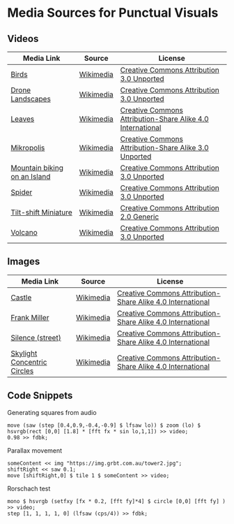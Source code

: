 # Media Sources for Punctual Visuals

## Videos

| Media Link | Source | License |
|------------|--------|---------|
| [Birds](https://upload.wikimedia.org/wikipedia/commons/3/30/Bird_feeder_in_the_mountains_of_Slovakia.webm) | [Wikimedia](https://commons.wikimedia.org/wiki/File:Bird_feeder_in_the_mountains_of_Slovakia.webm) | [Creative Commons Attribution 3.0 Unported](https://creativecommons.org/licenses/by/3.0/deed.en) |
| [Drone Landscapes](https://upload.wikimedia.org/wikipedia/commons/3/3f/Le_grand_voyage.webm) | [Wikimedia](https://commons.wikimedia.org/wiki/File:Le_grand_voyage.webm) | [Creative Commons Attribution 3.0 Unported](https://creativecommons.org/licenses/by/3.0/deed.en) |
| [Leaves](https://upload.wikimedia.org/wikipedia/commons/4/43/Leaves-in-quebec.webm) | [Wikimedia](https://commons.wikimedia.org/wiki/File:Leaves-in-quebec.webm) | [Creative Commons Attribution-Share Alike 4.0 International](https://creativecommons.org/licenses/by-sa/4.0/deed.en) |
| [Mikropolis](https://upload.wikimedia.org/wikipedia/commons/c/ce/Mikropolis_Donostia_-_Tilt_Shift.webm) | [Wikimedia](https://commons.wikimedia.org/wiki/File:Mikropolis_Donostia_-_Tilt_Shift.webm) | [Creative Commons Attribution-Share Alike 3.0 Unported](https://creativecommons.org/licenses/by-sa/3.0/deed.en) |
| [Mountain biking on an Island](https://upload.wikimedia.org/wikipedia/commons/2/20/Enduro_Madeira_Island%2C_GoPro.webm) | [Wikimedia](https://commons.wikimedia.org/wiki/File:Enduro_Madeira_Island,_GoPro.webm) | [Creative Commons Attribution 3.0 Unported](https://creativecommons.org/licenses/by/3.0/deed.en) |
| [Spider](https://upload.wikimedia.org/wikipedia/commons/2/23/Spider_web_building.webm) | [Wikimedia](https://upload.wikimedia.org/wikipedia/commons/2/23/Spider_web_building.webm) | [Creative Commons Attribution 3.0 Unported](https://creativecommons.org/licenses/by/3.0/deed.en) |
| [Tilt-shift Miniature](https://upload.wikimedia.org/wikipedia/commons/8/88/Miniaturized_Port.webm) | [Wikimedia](https://commons.wikimedia.org/wiki/File:Miniaturized_Port.webm) | [Creative Commons Attribution 2.0 Generic](https://creativecommons.org/licenses/by/2.0/deed.en) |
| [Volcano](https://upload.wikimedia.org/wikipedia/commons/9/9f/Hunga_Tonga%E2%80%93Hunga_Ha%27apai_volcanic_eruption_January_14%2C_2022.webm) | [Wikimedia](https://commons.wikimedia.org/wiki/File:Hunga_Tonga%E2%80%93Hunga_Ha%27apai_volcanic_eruption_January_14,_2022.webm) | [Creative Commons Attribution 3.0 Unported](https://creativecommons.org/licenses/by/3.0/deed.en) |

## Images

| Media Link | Source | License |
|------------|--------|---------|
| [Castle](https://upload.wikimedia.org/wikipedia/commons/8/87/Schloss_Marienburg_im_herbstlichen_Abendlicht.jpg) | [Wikimedia](https://commons.wikimedia.org/wiki/File:Schloss_Marienburg_im_herbstlichen_Abendlicht.jpg) | [Creative Commons Attribution-Share Alike 4.0 International](https://creativecommons.org/licenses/by-sa/4.0/deed.en) | 
| [Frank Miller](https://upload.wikimedia.org/wikipedia/commons/7/71/Frank_Miller_-_Lucca_Comics_%26_Games_2016.jpg) | [Wikimedia](https://commons.wikimedia.org/wiki/File:Frank_Miller_-_Lucca_Comics_%26_Games_2016.jpg) | [Creative Commons Attribution-Share Alike 4.0 International](https://creativecommons.org/licenses/by-sa/4.0/deed.en) |
| [Silence (street)](https://upload.wikimedia.org/wikipedia/commons/a/a9/Tilley_Hats_and_Silence.jpg) | [Wikimedia](https://commons.wikimedia.org/wiki/File:Tilley_Hats_and_Silence.jpg) | [Creative Commons Attribution-Share Alike 4.0 International](https://creativecommons.org/licenses/by-sa/4.0/deed.en) |
| [Skylight Concentric Circles](https://upload.wikimedia.org/wikipedia/commons/5/5a/Solomon_R._Guggenheim_Museum_skylight.jpg) | [Wikimedia](https://commons.wikimedia.org/wiki/File:Solomon_R._Guggenheim_Museum_skylight.jpg) | [Creative Commons Attribution-Share Alike 4.0 International](https://creativecommons.org/licenses/by-sa/4.0/deed.en) |

## Code Snippets

Generating squares from audio
```
move (saw (step [0.4,0.9,-0.4,-0.9] $ lfsaw lo)) $ zoom (lo) $ hsvrgb(rect [0,0] [1.8] * [fft fx * sin lo,1,1]) >> video;
0.98 >> fdbk;
```

Parallax movement
```
someContent << img "https://img.grbt.com.au/tower2.jpg";
shiftRight << saw 0.1;
move [shiftRight,0] $ tile 1 $ someContent >> video;
```

Rorschach test
```
mono $ hsvrgb (setfxy [fx * 0.2, [fft fy]*4] $ circle [0,0] [fft fy] )  >> video;
step [1, 1, 1, 1, 0] (lfsaw (cps/4)) >> fdbk;
```
